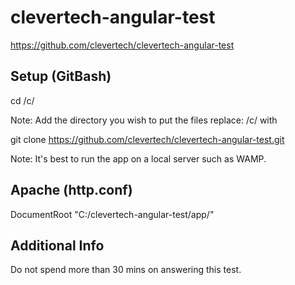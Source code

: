 # clevertech-angular-test

https://github.com/clevertech/clevertech-angular-test


## Setup (GitBash)

cd /c/

Note: Add the directory you wish to put the files replace: /c/ with <your dir>

git clone https://github.com/clevertech/clevertech-angular-test.git

Note: It's best to run the app on a local server such as WAMP.

## Apache (http.conf)

DocumentRoot "C:/clevertech-angular-test/app/"


## Additional Info

Do not spend more than 30 mins on answering this test.
